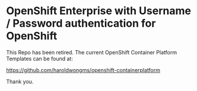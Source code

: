 # OpenShift Enterprise with Username / Password authentication for OpenShift

This Repo has been retired.  The current OpenShift Container Platform Templates can be found at:

https://github.com/haroldwongms/openshift-containerplatform

Thank you.